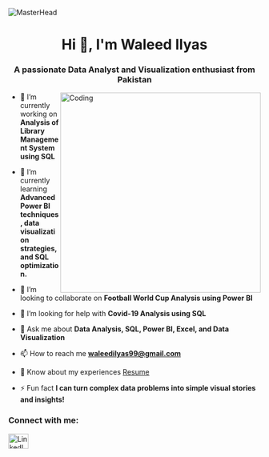 ![MasterHead](https://i.ibb.co/K2CnDMr/White-Minimalist-Data-Analyst-Linked-In-Background-Photo-2.png)
<h1 align="center">Hi 👋, I'm Waleed Ilyas</h1>
<h3 align="center">A passionate Data Analyst and Visualization enthusiast from Pakistan</h3>
<img align="right" alt="Coding" width="400" src="https://cdn.dribbble.com/users/1162077/screenshots/3848914/programmer.gif">


- 🔭 I’m currently working on **Analysis of Library Management System using SQL**

- 🌱 I’m currently learning **Advanced Power BI techniques, data visualization strategies, and SQL optimization.**

- 👯 I’m looking to collaborate on **Football World Cup Analysis using Power BI**

- 🤝 I’m looking for help with **Covid-19 Analysis using SQL**

- 💬 Ask me about **Data Analysis, SQL, Power BI, Excel, and Data Visualization**

- 📫 How to reach me **waleedilyas99@gmail.com**

- 📄 Know about my experiences 
[Resume](https://drive.google.com/file/d/1rJLCSPZOj4zoM79OKKkf0KNn_s5RGTMY/view?usp=sharing)

- ⚡ Fun fact **I can turn complex data problems into simple visual stories and insights!**

<h3 align="left">Connect with me:</h3>
<p align="left">
<a href="https://www.linkedin.com/in/waleed-ilyas-664839213" target="blank"><img align="center" src="https://raw.githubusercontent.com/rahuldkjain/github-profile-readme-generator/master/src/images/icons/Social/linked-in-alt.svg" alt="LinkedIn Profile" height="30" width="40" /></a>
</p>
